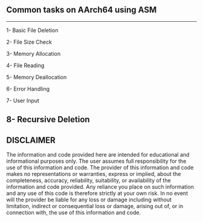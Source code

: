 ## Common tasks on AArch64 using ASM
---
1- Basic File Deletion

2- File Size Check

3- Memory Allocation

4- File Reading

5- Memory Deallocation

6- Error Handling

7- User Input

8- Recursive Deletion
---
## DISCLAIMER
 The information and code provided here are intended for educational and informational purposes only. The user assumes full responsibility for the use of this information and code. The provider of this information and code makes no representations or warranties, express or implied, about the completeness, accuracy, reliability, suitability, or availability of the information and code provided. Any reliance you place on such information and any use of this code is therefore strictly at your own risk. In no event will the provider be liable for any loss or damage including without limitation, indirect or consequential loss or damage, arising out of, or in connection with, the use of this information and code.
